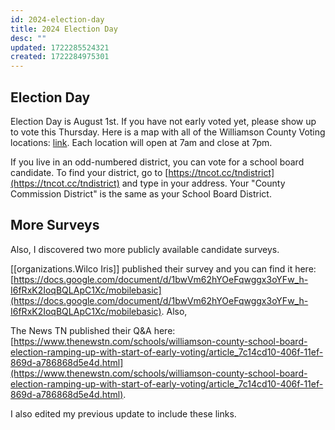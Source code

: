 ```yaml
---
id: 2024-election-day
title: 2024 Election Day
desc: ""
updated: 1722285524321
created: 1722284975301
---
```


## Election Day

Election Day is August 1st. If you have not early voted yet, please show up to vote this Thursday. Here is a map with all of the Williamson County Voting locations: [link](https://williamsontn.maps.arcgis.com/apps/webappviewer/index.html?id=0689b8eaf82d4f38bdf20130a53fbf22). Each location will open at 7am and close at 7pm.

If you live in an odd-numbered district, you can vote for a school board candidate. To find your district, go to [https://tncot.cc/tndistrict](https://tncot.cc/tndistrict) and type in your address. Your "County Commission District" is the same as your School Board District.

## More Surveys

Also, I discovered two more publicly available candidate surveys.

[[organizations.Wilco Iris]] published their survey and you can find it here: [https://docs.google.com/document/d/1bwVm62hYOeFqwggx3oYFw_h-I6fRxK2IoqBQLApC1Xc/mobilebasic](https://docs.google.com/document/d/1bwVm62hYOeFqwggx3oYFw_h-I6fRxK2IoqBQLApC1Xc/mobilebasic). Also,

The News TN published their Q&A here: [https://www.thenewstn.com/schools/williamson-county-school-board-election-ramping-up-with-start-of-early-voting/article_7c14cd10-406f-11ef-869d-a786868d5e4d.html](https://www.thenewstn.com/schools/williamson-county-school-board-election-ramping-up-with-start-of-early-voting/article_7c14cd10-406f-11ef-869d-a786868d5e4d.html).

I also edited my previous update to include these links.

